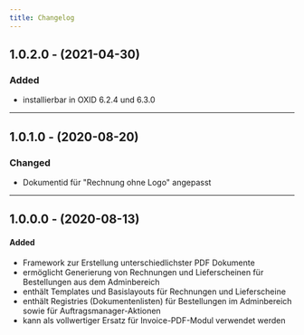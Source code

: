 ```yaml
---
title: Changelog
---
```


## 1.0.2.0 - (2021-04-30)

### Added
- installierbar in OXID 6.2.4 und 6.3.0

---

## 1.0.1.0 - (2020-08-20)

### Changed
- Dokumentid für "Rechnung ohne Logo" angepasst

---

## 1.0.0.0 - (2020-08-13)

#### Added
- Framework zur Erstellung unterschiedlichster PDF Dokumente
- ermöglicht Generierung von Rechnungen und Lieferscheinen für Bestellungen aus dem Adminbereich
- enthält Templates und Basislayouts für Rechnungen und Lieferscheine
- enthält Registries (Dokumentenlisten) für Bestellungen im Adminbereich sowie für Auftragsmanager-Aktionen 
- kann als vollwertiger Ersatz für Invoice-PDF-Modul verwendet werden
